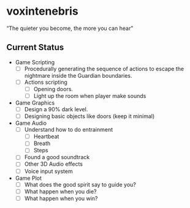# voxintenebris
“The quieter you become, the more you can hear”


## Current Status
- Game Scripting
     - [ ] Procedurally generating the sequence of actions to escape the nightmare inside the Guardian boundaries.
     - [ ] Actions scripting
          - [ ] Opening doors. 
          - [ ] Light up the room when player make sounds 

- Game Graphics
     - [ ] Design a 90% dark level.
     - [ ] Designing basic objects like doors (keep it minimal)

- Game Audio
     - [ ] Understand how to do entrainment
          - [ ] Heartbeat
          - [ ] Breath 
          - [ ] Steps
     - [ ] Found a good soundtrack 
     - [ ] Other 3D Audio effects 
     - [ ] Voice input system 
     
- Game Plot 
     - [ ] What does the good spirit say to guide you?
     - [ ] What happen when you die?
     - [ ] What happen when you win?
